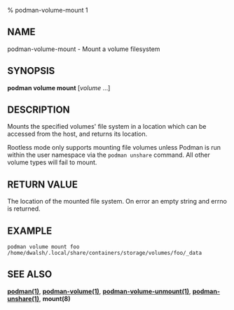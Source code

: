 % podman-volume-mount 1

## NAME

podman\-volume\-mount - Mount a volume filesystem

## SYNOPSIS

**podman volume mount** [*volume* ...]

## DESCRIPTION

Mounts the specified volumes' file system in a location which can be
accessed from the host, and returns its location.

Rootless mode only supports mounting file volumes unless Podman is run within the user namespace
via the `podman unshare` command. All other volume types will fail to mount.

## RETURN VALUE

The location of the mounted file system. On error an empty string and errno is
returned.

## EXAMPLE

```
podman volume mount foo
/home/dwalsh/.local/share/containers/storage/volumes/foo/_data
```

## SEE ALSO

**[podman(1)](podman.md)**, **[podman-volume(1)](commands/podman-volume/podman-volume.md)**, **[podman-volume-unmount(1)](commands/podman-volume/podman-volume-unmount.md)**, **[podman-unshare(1)](commands/podman-unshare.md)**, **mount(8)**
